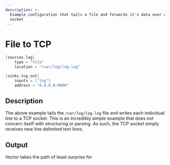 ```yaml
---
description: >-
  Example configuration that tails a file and forwards it's data over a TCP
  socket
---
```


# File to TCP

```c
[sources.log]
    type = "file"
    location = "/var/log/log.log"

[sinks.tcp_out]
    inputs = ["log"]
    address = "0.0.0.0:9000"
```

## Description

The above example tails the `/var/log/log.log` file and writes each individual line to a TCP socket. This is an incredibly simple example that does not concern itself with structuring or parsing. As such, the TCP socket simply receives new line delimited text lines.

## Output

Vector takes the path of least surprise for


